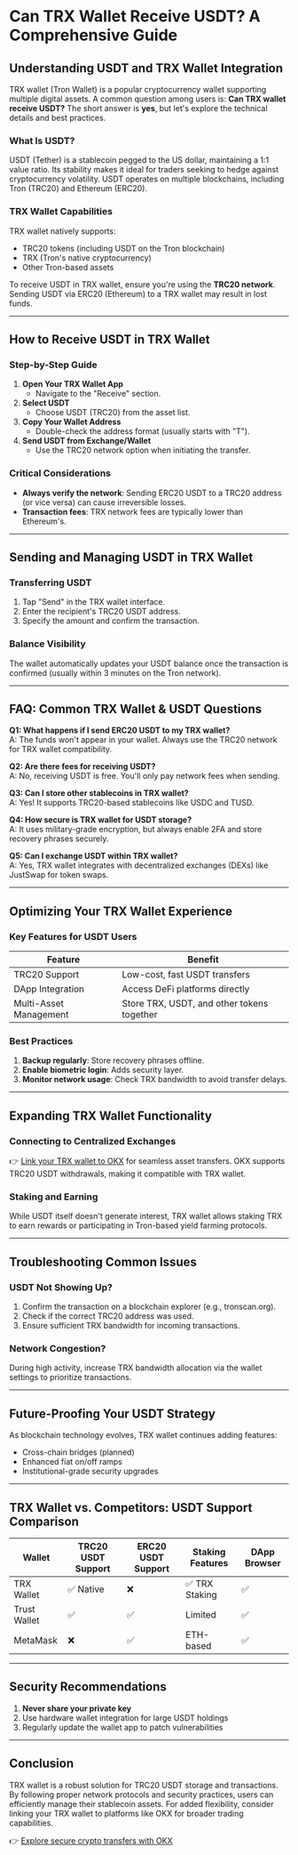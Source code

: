 # Can TRX Wallet Receive USDT? A Comprehensive Guide

## Understanding USDT and TRX Wallet Integration

TRX wallet (Tron Wallet) is a popular cryptocurrency wallet supporting multiple digital assets. A common question among users is: **Can TRX wallet receive USDT?** The short answer is **yes**, but let's explore the technical details and best practices.

### What Is USDT?

USDT (Tether) is a stablecoin pegged to the US dollar, maintaining a 1:1 value ratio. Its stability makes it ideal for traders seeking to hedge against cryptocurrency volatility. USDT operates on multiple blockchains, including Tron (TRC20) and Ethereum (ERC20).

### TRX Wallet Capabilities

TRX wallet natively supports:

- TRC20 tokens (including USDT on the Tron blockchain)
- TRX (Tron's native cryptocurrency)
- Other Tron-based assets

To receive USDT in TRX wallet, ensure you're using the **TRC20 network**. Sending USDT via ERC20 (Ethereum) to a TRX wallet may result in lost funds.

---

## How to Receive USDT in TRX Wallet

### Step-by-Step Guide

1. **Open Your TRX Wallet App**
   - Navigate to the "Receive" section.
2. **Select USDT**
   - Choose USDT (TRC20) from the asset list.
3. **Copy Your Wallet Address**
   - Double-check the address format (usually starts with "T").
4. **Send USDT from Exchange/Wallet**
   - Use the TRC20 network option when initiating the transfer.

### Critical Considerations
- **Always verify the network**: Sending ERC20 USDT to a TRC20 address (or vice versa) can cause irreversible losses.
- **Transaction fees**: TRX network fees are typically lower than Ethereum's.

---

## Sending and Managing USDT in TRX Wallet

### Transferring USDT

1. Tap "Send" in the TRX wallet interface.
2. Enter the recipient's TRC20 USDT address.
3. Specify the amount and confirm the transaction.

### Balance Visibility
The wallet automatically updates your USDT balance once the transaction is confirmed (usually within 3 minutes on the Tron network).

---

## FAQ: Common TRX Wallet & USDT Questions

**Q1: What happens if I send ERC20 USDT to my TRX wallet?**  
A: The funds won't appear in your wallet. Always use the TRC20 network for TRX wallet compatibility.

**Q2: Are there fees for receiving USDT?**  
A: No, receiving USDT is free. You'll only pay network fees when sending.

**Q3: Can I store other stablecoins in TRX wallet?**  
A: Yes! It supports TRC20-based stablecoins like USDC and TUSD.

**Q4: How secure is TRX wallet for USDT storage?**  
A: It uses military-grade encryption, but always enable 2FA and store recovery phrases securely.

**Q5: Can I exchange USDT within TRX wallet?**  
A: Yes, TRX wallet integrates with decentralized exchanges (DEXs) like JustSwap for token swaps.

---

## Optimizing Your TRX Wallet Experience

### Key Features for USDT Users
| Feature | Benefit |
|--------|---------|
| TRC20 Support | Low-cost, fast USDT transfers |
| DApp Integration | Access DeFi platforms directly |
| Multi-Asset Management | Store TRX, USDT, and other tokens together |

### Best Practices
1. **Backup regularly**: Store recovery phrases offline.
2. **Enable biometric login**: Adds security layer.
3. **Monitor network usage**: Check TRX bandwidth to avoid transfer delays.

---

## Expanding TRX Wallet Functionality

### Connecting to Centralized Exchanges
👉 [Link your TRX wallet to OKX](https://bit.ly/okx-bonus) for seamless asset transfers. OKX supports TRC20 USDT withdrawals, making it compatible with TRX wallet.

### Staking and Earning
While USDT itself doesn't generate interest, TRX wallet allows staking TRX to earn rewards or participating in Tron-based yield farming protocols.

---

## Troubleshooting Common Issues

### USDT Not Showing Up?
1. Confirm the transaction on a blockchain explorer (e.g., tronscan.org).
2. Check if the correct TRC20 address was used.
3. Ensure sufficient TRX bandwidth for incoming transactions.

### Network Congestion?
During high activity, increase TRX bandwidth allocation via the wallet settings to prioritize transactions.

---

## Future-Proofing Your USDT Strategy

As blockchain technology evolves, TRX wallet continues adding features:
- Cross-chain bridges (planned)
- Enhanced fiat on/off ramps
- Institutional-grade security upgrades

---

## TRX Wallet vs. Competitors: USDT Support Comparison

| Wallet | TRC20 USDT Support | ERC20 USDT Support | Staking Features | DApp Browser |
|--------|--------------------|--------------------|------------------|--------------|
| TRX Wallet | ✅ Native | ❌ | ✅ TRX Staking | ✅ |
| Trust Wallet | ✅ | ✅ | Limited | ✅ |
| MetaMask | ❌ | ✅ | ETH-based | ✅ |

---

## Security Recommendations

1. **Never share your private key**
2. Use hardware wallet integration for large USDT holdings
3. Regularly update the wallet app to patch vulnerabilities

---

## Conclusion

TRX wallet is a robust solution for TRC20 USDT storage and transactions. By following proper network protocols and security practices, users can efficiently manage their stablecoin assets. For added flexibility, consider linking your TRX wallet to platforms like OKX for broader trading capabilities.

👉 [Explore secure crypto transfers with OKX](https://bit.ly/okx-bonus)